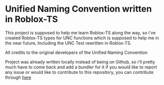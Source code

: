 # Unified Naming Convention written in Roblox-TS

This project is supposed to help me learn Roblox-TS along the way, so i've created Roblox-TS types for UNC functions which is supposed to
help me in the near future, Including the UNC Test rewritten in Roblox-TS.

All credits to the original developers of the Unified Naming Convention

Project was already written locally instead of being on Github, so i'll pretty much have to come back and add a bundler for it
if you would like to report any issue or would like to contribute to this repository, you can contribute through [here](CONTRIBUTING.md)
